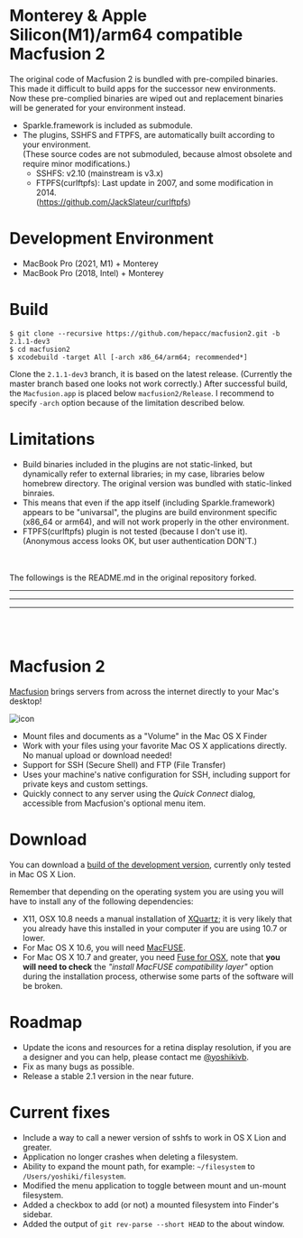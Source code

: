 # Monterey & Apple Silicon(M1)/arm64 compatible Macfusion 2
The original code of Macfusion 2 is bundled with pre-compiled binaries.
This made it difficult to build apps for the successor new environments.
Now these pre-complied binaries are wiped out and replacement binaries will be generated for your environment instead.

- Sparkle.framework is included as submodule.
- The plugins, SSHFS and FTPFS, are automatically built according to your environment.<br>
(These source codes are not submoduled, because almost obsolete and require minor modifications.)
    - SSHFS: v2.10 (mainstream is v3.x)
    - FTPFS(curlftpfs): Last update in 2007, and some modification in 2014.<br>
    (https://github.com/JackSlateur/curlftpfs)

# Development Environment
- MacBook Pro (2021, M1) + Monterey
- MacBook Pro (2018, Intel) + Monterey

# Build
```
$ git clone --recursive https://github.com/hepacc/macfusion2.git -b 2.1.1-dev3
$ cd macfusion2
$ xcodebuild -target All [-arch x86_64/arm64; recommended*]
```
Clone the `2.1.1-dev3` branch, it is based on the latest release.
(Currently the master branch based one looks not work correctly.)
After successful build, the `Macfusion.app` is placed below `macfusion2/Release`.
I recommend to specify `-arch` option because of the limitation described below.

# Limitations
- Build binaries included in the plugins are not static-linked, but dynamically refer to external libraries; in my case, libraries below homebrew directory.
The original version was bundled with static-linked binraies.
- This means that even if the app itself (including Sparkle.framework) appears to be "univarsal", 
the plugins are build environment specific (x86_64 or arm64),
and will not work properly in the other environment.
- FTPFS(curlftpfs) plugin is not tested (because I don't use it).<br>
(Anonymous access looks OK, but user authentication DON'T.)

<br>
<br>
The followings is the README.md in the original repository forked.

---
---
---
<br>
<br>

Macfusion 2
===========

[Macfusion][] brings servers from across the internet directly to your Mac's desktop!

![icon](http://i.imgur.com/zGp4o.png)

- Mount files and documents as a "Volume" in the Mac OS X Finder
- Work with your files using your favorite Mac OS X applications directly. No manual upload or download needed!
- Support for SSH (Secure Shell) and FTP (File Transfer)
- Uses your machine's native configuration for SSH, including support for private keys and custom settings.
- Quickly connect to any server using the *Quick Connect* dialog, accessible from Macfusion's optional menu item.


Download
========

You can download a [build of the development version][], currently only tested in Mac OS X Lion.

Remember that depending on the operating system you are using you will have to install any of the following dependencies:

- X11, OSX 10.8 needs a manual installation of [XQuartz][]; it is very likely that you already have this installed in your computer if you are using 10.7 or lower.
- For Mac OS X 10.6, you will need [MacFUSE][].
- For Mac OS X 10.7 and greater, you need [Fuse for OSX][], note that **you will need to check** the *"install MacFUSE compatibility layer"* option during the installation process, otherwise some parts of the software will be broken.

Roadmap
=======

- Update the icons and resources for a retina display resolution, if you are a designer and you can help, please contact me [@yoshikivb][].
- Fix as many bugs as possible.
- Release a stable 2.1 version in the near future.

Current fixes
=============

- Include a way to call a newer version of sshfs to work in OS X Lion and greater.
- Application no longer crashes when deleting a filesystem.
- Ability to expand the mount path, for example: `~/filesystem` to `/Users/yoshiki/filesystem`. 
- Modified the menu application to toggle between mount and un-mount filesystem.
- Added a checkbox to add (or not) a mounted filesystem into Finder's sidebar.
- Added the output of `git rev-parse --short HEAD` to the about window.

[Macfusion]:http://macfusionapp.org/
[MacFUSE]:http://code.google.com/p/macfuse/
[Fuse for OSX]:http://osxfuse.github.com
[XQuartz]:http://xquartz.macosforge.org
[build of the development version]:https://github.com/ElDeveloper/macfusion2/releases/tag/2.1-dev
[@yoshikivb]:https://twitter.com/yoshikivb
